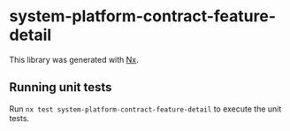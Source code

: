 # system-platform-contract-feature-detail

This library was generated with [Nx](https://nx.dev).

## Running unit tests

Run `nx test system-platform-contract-feature-detail` to execute the unit tests.

